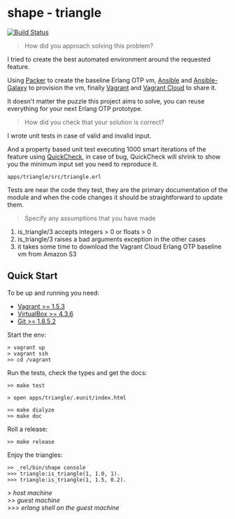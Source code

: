 # shape - triangle

[![Build Status](https://travis-ci.org/blt/beat.png)](https://travis-ci.org/blt/beat)

> How did you approach solving this problem?

I tried to create the best automated environment around the requested feature.

Using [Packer](http://www.packer.io/) to create the baseline Erlang OTP vm, [Ansible](http://www.ansible.com/) and [Ansible-Galaxy](https://galaxy.ansible.com/) to provision the vm, finally [Vagrant](http://www.vagrantup.com/) and [Vagrant Cloud](https://vagrantcloud.com/) to share it.

It doesn't matter the puzzle this project aims to solve, you can reuse everything for your next Erlang OTP prototype.


> How did you check that your solution is correct?

I wrote unit tests in case of valid and invalid input.

And a property based unit test executing 1000 smart iterations of the feature using [QuickCheck](http://www.quviq.com/index.html), in case of bug, QuickCheck will shrink to show you the minimum input set you need to reproduce it.

`apps/triangle/src/triangle.erl`

Tests are near the code they test, they are the primary documentation of the module and when the code changes it should be straightforward to update them. 
> Specify any assumptions that you have made

1. is_triangle/3 accepts integers > 0 or floats > 0
2. is_triangle/3 raises a bad arguments exception in the other cases
3. it takes some time to download the Vagrant Cloud Erlang OTP baseline vm from Amazon S3   

## Quick Start

To be up and running you need:

- [Vagrant >= 1.5.3](https://www.vagrantup.com/downloads.html)
- [VirtualBox >= 4.3.6](https://www.virtualbox.org/wiki/Downloads)
- [Git >= 1.8.5.2](http://git-scm.com/downloads)

Start the env:

```
> vagrant up
> vagrant ssh
>> cd /vagrant
```
Run the tests, check the types and get the docs:

```
>> make test
```
```
> open apps/triangle/.eunit/index.html
```
```
>> make dialyze
>> make doc
```
Roll a release:

```
>> make release
```
Enjoy the triangles:

```
>> _rel/bin/shape console
>>> triangle:is_triangle(1, 1.0, 1).
>>> triangle:is_triangle(1, 1.5, 0.2).
```

&gt; *host machine* <br/>
&gt;&gt; *guest machine* <br/>
&gt;&gt;&gt; *erlang shell on the guest machine* <br/>
